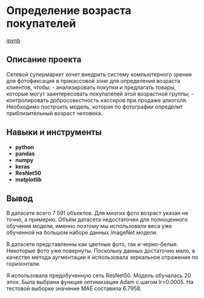# Определение возраста покупателей

[ipynb](https://github.com/Ekaterina-Ann/Portfolio/blob/master/client_age_from_foto/client_age_from_foto.ipynb)

## Описание проекта

Сетевой супермаркет хочет внедрить систему компьютерного зрения для фотофиксация в прикассовой зоне для определения возраста клиентов, чтобы:
    - анализировать покупки и предлагать товары, которые могут заинтересовать покупателей этой возрастной группы;
    - контролировать добросовестность кассиров при продаже алкоголя.
Необходимо построить модель, которая по фотографии определит приблизительный возраст человека.


## Навыки и инструменты

- **python**
- **pandas**
- **numpy**
- **keras**
- **ResNet50**
- **matplotlib**


## Вывод

В датасете всего 7 591 объектов. Для многих фото возраст указан не точно, а примерно. Объём датасета недостаточен для полноценного обучения модели, именно поэтому мы использовали веса уже обученной на большом наборе данных ImageNet модели.

В датасете представленны как цветные фото, так и черно-белые. Некоторые фото уже повернуты. Поскольку данных достаточно мало, в качестве метода аугментации я использовала зеркальное отражение по горизонтали.

Я использовала предобученную сеть ResNet50. Модель обучалась 20 эпох. Была выбрана функция оптимизации Adam с шагом lr=0.0005. На тестовой выборке значение MAE составила 6.7958.
